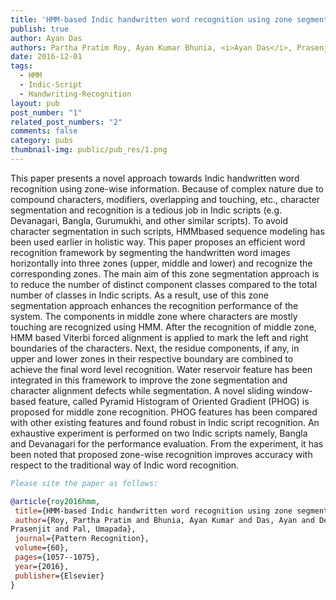 ```yaml
---
title: 'HMM-based Indic handwritten word recognition using zone segmentation'
publish: true
author: Ayan Das
authors: Partha Pratim Roy, Ayan Kumar Bhunia, <i>Ayan Das</i>, Prasenjit Dey, Umapada Pal
date: 2016-12-01
tags:
  - HMM
  - Indic-Script
  - Handwriting-Recognition
layout: pub
post_number: "1"
related_post_numbers: "2"
comments: false
category: pubs
thumbnail-img: public/pub_res/1.png
---
```


This paper presents a novel approach towards Indic handwritten word recognition using zone-wise
information. Because of complex nature due to compound characters, modifiers, overlapping and
touching, etc., character segmentation and recognition is a tedious job in Indic scripts (e.g. Devanagari,
Bangla, Gurumukhi, and other similar scripts). To avoid character segmentation in such scripts, HMMbased
sequence modeling has been used earlier in holistic way. This paper proposes an efficient word
recognition framework by segmenting the handwritten word images horizontally into three zones (upper,
middle and lower) and recognize the corresponding zones. The main aim of this zone segmentation
approach is to reduce the number of distinct component classes compared to the total number of classes in
Indic scripts. As a result, use of this zone segmentation approach enhances the recognition performance of
the system. The components in middle zone where characters are mostly touching are recognized using
HMM. After the recognition of middle zone, HMM based Viterbi forced alignment is applied to mark the
left and right boundaries of the characters. Next, the residue components, if any, in upper and lower zones
in their respective boundary are combined to achieve the final word level recognition. Water reservoir
feature has been integrated in this framework to improve the zone segmentation and character alignment
defects while segmentation. A novel sliding window-based feature, called Pyramid Histogram of Oriented
Gradient (PHOG) is proposed for middle zone recognition. PHOG features has been compared with other
existing features and found robust in Indic script recognition. An exhaustive experiment is performed on
two Indic scripts namely, Bangla and Devanagari for the performance evaluation. From the experiment, it
has been noted that proposed zone-wise recognition improves accuracy with respect to the traditional way
of Indic word recognition.

~~~BibTex
Please site the paper as follows:

@article{roy2016hmm,
 title={HMM-based Indic handwritten word recognition using zone segmentation},
 author={Roy, Partha Pratim and Bhunia, Ayan Kumar and Das, Ayan and Dey,
Prasenjit and Pal, Umapada},
 journal={Pattern Recognition},
 volume={60},
 pages={1057--1075},
 year={2016},
 publisher={Elsevier}
}
~~~